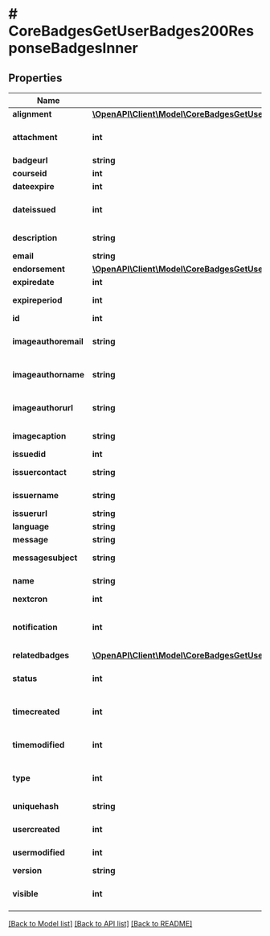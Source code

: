 # # CoreBadgesGetUserBadges200ResponseBadgesInner

## Properties

Name | Type | Description | Notes
------------ | ------------- | ------------- | -------------
**alignment** | [**\OpenAPI\Client\Model\CoreBadgesGetUserBadges200ResponseBadgesInnerAlignmentInner[]**](CoreBadgesGetUserBadges200ResponseBadgesInnerAlignmentInner.md) |  | [optional]
**attachment** | **int** | Attachment | [optional] [default to 1]
**badgeurl** | **string** | Badge URL | [optional]
**courseid** | **int** | Course id | [optional]
**dateexpire** | **int** | Date expire | [optional]
**dateissued** | **int** | Date issued | [optional] [default to 0]
**description** | **string** | Badge description | [optional]
**email** | **string** | User email | [optional]
**endorsement** | [**\OpenAPI\Client\Model\CoreBadgesGetUserBadges200ResponseBadgesInnerEndorsement**](CoreBadgesGetUserBadges200ResponseBadgesInnerEndorsement.md) |  | [optional]
**expiredate** | **int** | Expire date | [optional]
**expireperiod** | **int** | Expire period | [optional]
**id** | **int** | Badge id | [optional]
**imageauthoremail** | **string** | Email of the image author | [optional]
**imageauthorname** | **string** | Name of the image author | [optional]
**imageauthorurl** | **string** | URL of the image author | [optional]
**imagecaption** | **string** | Caption of the image | [optional]
**issuedid** | **int** | Issued id | [optional]
**issuercontact** | **string** | Issuer contact | [optional]
**issuername** | **string** | Issuer name | [optional]
**issuerurl** | **string** | Issuer URL | [optional]
**language** | **string** | Language | [optional]
**message** | **string** | Message | [optional]
**messagesubject** | **string** | Message subject | [optional]
**name** | **string** | Badge name | [optional]
**nextcron** | **int** | Next cron | [optional]
**notification** | **int** | Whether to notify when badge is awarded | [optional] [default to 1]
**relatedbadges** | [**\OpenAPI\Client\Model\CoreBadgesGetUserBadges200ResponseBadgesInnerRelatedbadgesInner[]**](CoreBadgesGetUserBadges200ResponseBadgesInnerRelatedbadgesInner.md) |  | [optional]
**status** | **int** | Status | [optional] [default to 0]
**timecreated** | **int** | Time created | [optional] [default to 0]
**timemodified** | **int** | Time modified | [optional] [default to 0]
**type** | **int** | Type | [optional] [default to 1]
**uniquehash** | **string** | Unique hash | [optional]
**usercreated** | **int** | User created | [optional]
**usermodified** | **int** | User modified | [optional]
**version** | **string** | Version | [optional]
**visible** | **int** | Visible | [optional] [default to 0]

[[Back to Model list]](../../README.md#models) [[Back to API list]](../../README.md#endpoints) [[Back to README]](../../README.md)
